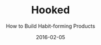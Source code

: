 ---
date: 2016-02-05
dateYear: 2016
isbn: 9781591847786
title: Hooked
subtitle: How to Build Habit-forming Products
description: "Revised and Updated, Featuring a New Case Study How do successful companies create products people can’t put down? Why do some products capture widespread attention while others flop? What makes us engage with certain products out of sheer habit? Is there a pattern underlying how technologies hook us? Nir Eyal answers these questions (and many more) by explaining the Hook Model—a four-step process embedded into the products of many successful companies to subtly encourage customer behavior. Through consecutive 'hook cycles,' these products reach their ultimate goal of bringing users back again and again without depending on costly advertising or aggressive messaging. Hooked is based on Eyal’s years of research, consulting, and practical experience. He wrote the book he wished had been available to him as a start-up founder—not abstract theory, but a how-to guide for building better products. Hooked is written for product managers, designers, marketers, start-up founders, and anyone who seeks to understand how products influence our behavior."
cover: cover-hooked.jpeg
coverGoogle: https://books.google.com/books/content?id=DjyQEAAAQBAJ&printsec=frontcover&img=1&zoom=1&source=gbs_api
pageCount: 256
authors: Nir Eyal
publishers: National Geographic Books
published: 2014-11-04
publishedYear: 2014
shelves:
- non-fiction
skills:
- ux-design
- product
portfolioFeature: true
---